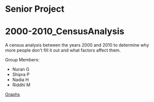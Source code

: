 # Senior Project
# 2000-2010_CensusAnalysis
A census analysis between the years 2000 and 2010 to determine why more people don't fill it out and what factors affect them.

Group Members:
- Nuran G
- Shipra P
- Nadia H
- Riddhi M

[Graphs](https://drive.google.com/drive/folders/1bBr0pT-Yb-AlNBAeuxBvt717IQZCnKrh?usp=sharing)
